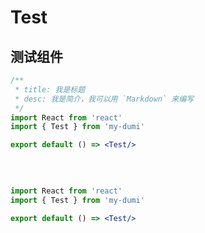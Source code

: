 # Test
## 测试组件

```jsx | preview
/**
 * title: 我是标题
 * desc: 我是简介，我可以用 `Markdown` 来编写
 */
import React from 'react'
import { Test } from 'my-dumi'

export default () => <Test/>
```
<br/>

```jsx

import React from 'react'
import { Test } from 'my-dumi'

export default () => <Test/>
```
